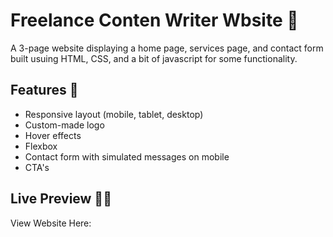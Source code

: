 # Freelance Conten Writer Wbsite 🧩

A 3-page website displaying a home page, services page, and contact form built usuing HTML, CSS, and a bit of javascript for some functionality. 

## Features 🎨
- Responsive layout (mobile, tablet, desktop)
- Custom-made logo
- Hover effects
- Flexbox
- Contact form with simulated messages on mobile
- CTA's

## Live Preview 👩‍💻

View Website Here: 
